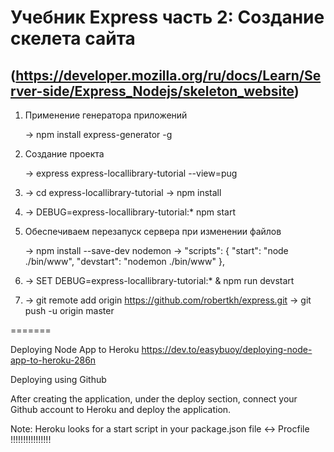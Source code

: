 # Учебник Express часть 2: Создание скелета сайта 
(https://developer.mozilla.org/ru/docs/Learn/Server-side/Express_Nodejs/skeleton_website)
--------------------------------------------------------------------------------------------

1. Применение генератора приложений

	-> npm install express-generator -g

2. Создание проекта

   -> express express-locallibrary-tutorial --view=pug

3. -> cd express-locallibrary-tutorial
   -> npm install

4. -> DEBUG=express-locallibrary-tutorial:* npm start

5. Обеспечиваем перезапуск сервера при изменении файлов

	-> npm install --save-dev nodemon
	-> "scripts": {
    			"start": "node ./bin/www",
    			"devstart": "nodemon ./bin/www"
  		},

6. -> SET DEBUG=express-locallibrary-tutorial:* & npm run devstart

7. -> git remote add origin https://github.com/robertkh/express.git
   -> git push -u origin master
   
=======

Deploying Node App to Heroku   https://dev.to/easybuoy/deploying-node-app-to-heroku-286n

Deploying using Github

After creating the application, under the deploy section, connect your Github account to Heroku and deploy the application.

Note: Heroku looks for a start script in your package.json file <-> Procfile !!!!!!!!!!!!!!!!
